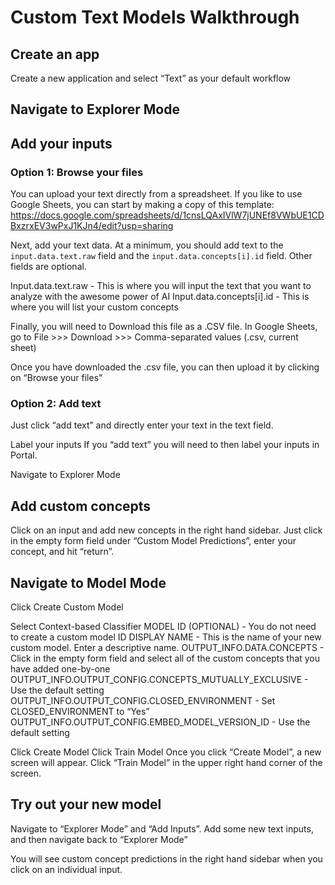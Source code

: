 # Custom Text Models Walkthrough


## Create an app

Create a new application and select “Text” as your default workflow



## Navigate to Explorer Mode



## Add your inputs
### Option 1: Browse your files

You can upload your text directly from a spreadsheet. If you like to use Google Sheets, you can start by making a copy of this template: https://docs.google.com/spreadsheets/d/1cnsLQAxIVlW7jUNEf8VWbUE1CDBxzrxEV3wPxJ1KJn4/edit?usp=sharing

Next, add your text data. At a minimum, you should add text to the `input.data.text.raw` field and the `input.data.concepts[i].id` field. Other fields are optional.

Input.data.text.raw - This is where you will input the text that you want to analyze with the awesome power of AI
Input.data.concepts[i].id - This is where you will list your custom concepts

Finally, you will need to Download this file as a .CSV file. In Google Sheets, go to File >>> Download >>> Comma-separated values (.csv, current sheet)

Once you have downloaded the .csv file, you can then upload it by clicking on “Browse your files”


### Option 2: Add text
Just click “add text” and directly enter your text in the text field.

Label your inputs
If you “add text” you will need to then label your inputs in Portal.

Navigate to Explorer Mode


## Add custom concepts
Click on an input and add new concepts in the right hand sidebar. Just click in the empty form field under “Custom Model Predictions”, enter your concept, and hit “return”.



## Navigate to Model Mode

Click Create Custom Model

Select Context-based Classifier
MODEL ID (OPTIONAL) - You do not need to create a custom model ID
DISPLAY NAME - This is the name of your new custom model. Enter a descriptive name.
OUTPUT_INFO.DATA.CONCEPTS - Click in the empty form field and select all of the custom concepts that you have added one-by-one
OUTPUT_INFO.OUTPUT_CONFIG.CONCEPTS_MUTUALLY_EXCLUSIVE - Use the default setting
OUTPUT_INFO.OUTPUT_CONFIG.CLOSED_ENVIRONMENT - Set CLOSED_ENVIRONMENT to “Yes”
OUTPUT_INFO.OUTPUT_CONFIG.EMBED_MODEL_VERSION_ID - Use the default setting


Click Create Model
Click Train Model
Once you click “Create Model”, a new screen will appear. Click “Train Model” in the upper right hand corner of the screen.

## Try out your new model
Navigate to “Explorer Mode” and “Add Inputs”. Add some new text inputs, and then navigate back to “Explorer Mode”

You will see custom concept predictions in the right hand sidebar when you click on an individual input.
